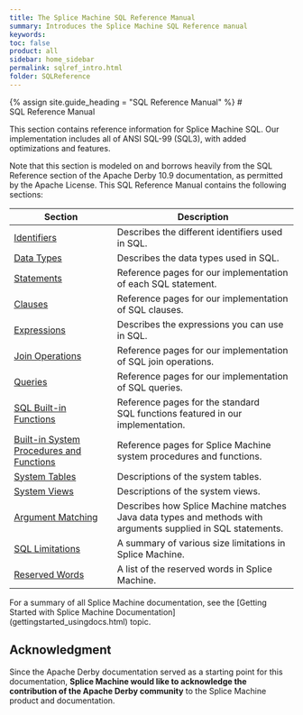 ```yaml
---
title: The Splice Machine SQL Reference Manual
summary: Introduces the Splice Machine SQL Reference manual
keywords:
toc: false
product: all
sidebar: home_sidebar
permalink: sqlref_intro.html
folder: SQLReference
---
```

<section>
<div class="TopicContent" data-swiftype-index="true" markdown="1">
{% assign site.guide_heading = "SQL Reference Manual" %}
# SQL Reference Manual

This section contains reference information for Splice Machine SQL. Our
implementation includes all of ANSI SQL-99 (SQL3), with added
optimizations and features.

Note that this section is modeled on and borrows heavily from the SQL
Reference section of the Apache Derby 10.9 documentation, as permitted
by the Apache License. This SQL Reference Manual contains the following
sections:

<table summary="Links to and descriptions of the main sections in the Splice Machine SQL Reference Manual">
    <col />
    <col />
    <thead>
        <tr>
            <th>Section</th>
            <th>Description</th>
        </tr>
    </thead>
    <tbody>
        <tr>
            <td><a href="sqlref_identifiers_intro.html">Identifiers</a>
            </td>
            <td>Describes the different identifiers used in SQL.</td>
        </tr>
        <tr>
            <td><a href="sqlref_datatypes_intro.html">Data Types</a>
            </td>
            <td>Describes the data types used in SQL.</td>
        </tr>
        <tr>
            <td><a href="sqlref_statements_intro.html">Statements</a>
            </td>
            <td>Reference pages for our implementation of each SQL statement.</td>
        </tr>
        <tr>
            <td><a href="sqlref_clauses_intro.html">Clauses</a>
            </td>
            <td>Reference pages for our implementation of SQL clauses.</td>
        </tr>
        <tr>
            <td><a href="sqlref_expressions_intro.html">Expressions</a>
            </td>
            <td>Describes the expressions you can use in SQL.</td>
        </tr>
        <tr>
            <td><a href="sqlref_joinops_intro.html">Join Operations</a>
            </td>
            <td>Reference pages for our implementation of SQL join operations.</td>
        </tr>
        <tr>
            <td><a href="sqlref_queries_intro.html">Queries</a>
            </td>
            <td>Reference pages for our implementation of SQL queries.</td>
        </tr>
        <tr style="height: 40px;">
            <td><a href="sqlref_builtinfcns_intro.html">SQL Built-in Functions</a>
            </td>
            <td>Reference pages for the standard SQL functions featured in our implementation.</td>
        </tr>
        <tr>
            <td><a href="sqlref_sysprocs_intro.html">Built-in System Procedures and Functions</a>
            </td>
            <td>Reference pages for Splice Machine system procedures and functions.</td>
        </tr>
        <tr>
            <td><a href="sqlref_systables_intro.html">System Tables</a>
            </td>
            <td>Descriptions of the system tables.</td>
        </tr>
        <tr>
            <td><a href="sqlref_systables_intro.html">System Views</a>
            </td>
            <td>Descriptions of the system views.</td>
        </tr>
        <tr>
            <td><a href="sqlref_sqlargmatching.html">Argument Matching</a>
            </td>
            <td>Describes how Splice Machine matches Java data types and methods with arguments supplied in SQL statements.</td>
        </tr>
        <tr>
            <td><a href="sqlref_sqllimitations.html">SQL Limitations</a>
            </td>
            <td>A summary of various size limitations in Splice Machine.</td>
        </tr>
        <tr>
            <td><a href="sqlref_sqlreserved.html">Reserved Words</a>
            </td>
            <td>A list of the reserved words in Splice Machine.</td>
        </tr>
    </tbody>
</table>
For a summary of all Splice Machine documentation, see the
[Getting Started with Splice Machine Documentation](gettingstarted_usingdocs.html) topic.

## Acknowledgment

Since the Apache Derby documentation served as a starting point for this
documentation, **Splice Machine would like to acknowledge the
contribution of the Apache Derby community** to the Splice Machine
product and documentation.

</div>
</section>

